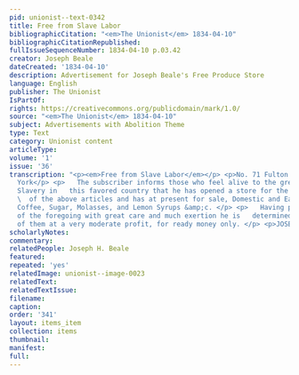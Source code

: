 ```yaml
---
pid: unionist--text-0342
title: Free from Slave Labor
bibliographicCitation: "<em>The Unionist</em> 1834-04-10"
bibliographicCitationRepublished: 
fullIssueSequenceNumber: 1834-04-10 p.03.42
creator: Joseph Beale
dateCreated: '1834-04-10'
description: Advertisement for Joseph Beale's Free Produce Store
language: English
publisher: The Unionist
IsPartOf: 
rights: https://creativecommons.org/publicdomain/mark/1.0/
source: "<em>The Unionist</em> 1834-04-10"
subject: Advertisements with Abolition Theme
type: Text
category: Unionist content
articleType: 
volume: '1'
issue: '36'
transcription: "<p><em>Free from Slave Labor</em></p> <p>No. 71 Fulton street, New
  York</p> <p>   The subscriber informs those who feel alive to the great evils of
  Slavery in   this favored country that he has opened a store for the disposal   <em>exclusively</em>
  \  of the above articles and has at present for sale, Domestic and East India   manufactures—Rice,
  Coffee, Sugar, Molasses, and Lemon Syrups &amp;c. </p> <p>   Having procured many
  of the foregoing with great care and much exertion he is   determined to dispose
  of them at a very moderate profit, for ready money only. </p> <p>JOSEPH H. BEALE</p> "
scholarlyNotes: 
commentary: 
relatedPeople: Joseph H. Beale
featured: 
repeated: 'yes'
relatedImage: unionist--image-0023
relatedText: 
relatedTextIssue: 
filename: 
caption: 
order: '341'
layout: items_item
collection: items
thumbnail: 
manifest: 
full: 
---
```

